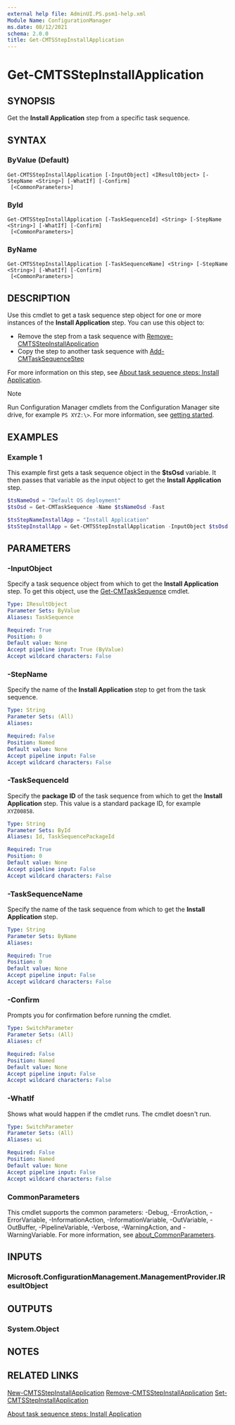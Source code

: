 ```yaml
---
external help file: AdminUI.PS.psm1-help.xml
Module Name: ConfigurationManager
ms.date: 08/12/2021
schema: 2.0.0
title: Get-CMTSStepInstallApplication
---
```


# Get-CMTSStepInstallApplication

## SYNOPSIS

Get the **Install Application** step from a specific task sequence.

## SYNTAX

### ByValue (Default)
```
Get-CMTSStepInstallApplication [-InputObject] <IResultObject> [-StepName <String>] [-WhatIf] [-Confirm]
 [<CommonParameters>]
```

### ById
```
Get-CMTSStepInstallApplication [-TaskSequenceId] <String> [-StepName <String>] [-WhatIf] [-Confirm]
 [<CommonParameters>]
```

### ByName
```
Get-CMTSStepInstallApplication [-TaskSequenceName] <String> [-StepName <String>] [-WhatIf] [-Confirm]
 [<CommonParameters>]
```

## DESCRIPTION

Use this cmdlet to get a task sequence step object for one or more instances of the **Install Application** step. You can use this object to:

- Remove the step from a task sequence with [Remove-CMTSStepInstallApplication](Remove-CMTSStepInstallApplication.md)
- Copy the step to another task sequence with [Add-CMTaskSequenceStep](Add-CMTaskSequenceStep.md)

For more information on this step, see [About task sequence steps: Install Application](/mem/configmgr/osd/understand/task-sequence-steps#BKMK_InstallApplication).

> [!NOTE]
> Run Configuration Manager cmdlets from the Configuration Manager site drive, for example `PS XYZ:\>`. For more information, see [getting started](/powershell/sccm/overview).

## EXAMPLES

### Example 1

This example first gets a task sequence object in the **$tsOsd** variable. It then passes that variable as the input object to get the **Install Application** step.

```powershell
$tsNameOsd = "Default OS deployment"
$tsOsd = Get-CMTaskSequence -Name $tsNameOsd -Fast

$tsStepNameInstallApp = "Install Application"
$tsStepInstallApp = Get-CMTSStepInstallApplication -InputObject $tsOsd -StepName $tsStepNameInstallApp
```

## PARAMETERS

### -InputObject

Specify a task sequence object from which to get the **Install Application** step. To get this object, use the [Get-CMTaskSequence](Get-CMTaskSequence.md) cmdlet.

```yaml
Type: IResultObject
Parameter Sets: ByValue
Aliases: TaskSequence

Required: True
Position: 0
Default value: None
Accept pipeline input: True (ByValue)
Accept wildcard characters: False
```

### -StepName

Specify the name of the **Install Application** step to get from the task sequence.

```yaml
Type: String
Parameter Sets: (All)
Aliases:

Required: False
Position: Named
Default value: None
Accept pipeline input: False
Accept wildcard characters: False
```

### -TaskSequenceId

Specify the **package ID** of the task sequence from which to get the **Install Application** step. This value is a standard package ID, for example `XYZ00858`.

```yaml
Type: String
Parameter Sets: ById
Aliases: Id, TaskSequencePackageId

Required: True
Position: 0
Default value: None
Accept pipeline input: False
Accept wildcard characters: False
```

### -TaskSequenceName

Specify the name of the task sequence from which to get the **Install Application** step.

```yaml
Type: String
Parameter Sets: ByName
Aliases:

Required: True
Position: 0
Default value: None
Accept pipeline input: False
Accept wildcard characters: False
```

### -Confirm

Prompts you for confirmation before running the cmdlet.

```yaml
Type: SwitchParameter
Parameter Sets: (All)
Aliases: cf

Required: False
Position: Named
Default value: None
Accept pipeline input: False
Accept wildcard characters: False
```

### -WhatIf

Shows what would happen if the cmdlet runs. The cmdlet doesn't run.

```yaml
Type: SwitchParameter
Parameter Sets: (All)
Aliases: wi

Required: False
Position: Named
Default value: None
Accept pipeline input: False
Accept wildcard characters: False
```

### CommonParameters
This cmdlet supports the common parameters: -Debug, -ErrorAction, -ErrorVariable, -InformationAction, -InformationVariable, -OutVariable, -OutBuffer, -PipelineVariable, -Verbose, -WarningAction, and -WarningVariable. For more information, see [about_CommonParameters](http://go.microsoft.com/fwlink/?LinkID=113216).

## INPUTS

### Microsoft.ConfigurationManagement.ManagementProvider.IResultObject

## OUTPUTS

### System.Object

## NOTES

## RELATED LINKS

[New-CMTSStepInstallApplication](New-CMTSStepInstallApplication.md)
[Remove-CMTSStepInstallApplication](Remove-CMTSStepInstallApplication.md)
[Set-CMTSStepInstallApplication](Set-CMTSStepInstallApplication.md)

[About task sequence steps: Install Application](/mem/configmgr/osd/understand/task-sequence-steps#BKMK_InstallApplication)
